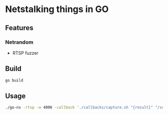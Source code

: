 # Netstalking things in GO

## Features

### Netrandom

- RTSP fuzzer

## Build

```sh
go build
```

## Usage

```sh
./go-ns -rtsp -w 4096 -callback './callbacks/capture.sh "{result}" "/sdcard/Pictures/RTSP/" "{slug}"'
```
